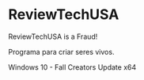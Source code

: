 # ReviewTechUSA
ReviewTechUSA is a Fraud!

Programa para criar seres vivos.

Windows 10 - Fall Creators Update x64
